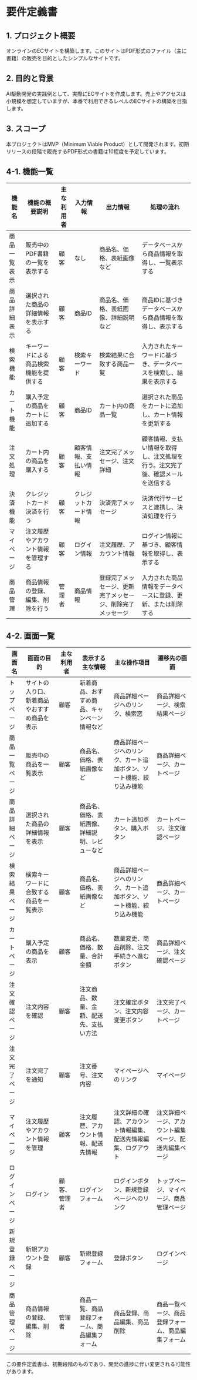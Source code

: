 # 要件定義書

## 1. プロジェクト概要

オンラインのECサイトを構築します。このサイトはPDF形式のファイル（主に書籍）の販売を目的としたシンプルなサイトです。

## 2. 目的と背景

AI駆動開発の実践例として、実際にECサイトを作成します。売上やアクセスは小規模を想定していますが、本番で利用できるレベルのECサイトの構築を目指します。

## 3. スコープ

本プロジェクトはMVP（Minimum Viable Product）として開発されます。初期リリースの段階で販売するPDF形式の書籍は10程度を予定しています。

## 4-1. 機能一覧

| 機能名 | 機能の概要説明 | 主な利用者 | 入力情報 | 出力情報 | 処理の流れ |
|---|---|---|---|---|---|
| 商品一覧表示 | 販売中のPDF書籍の一覧を表示する | 顧客 | なし | 商品名、価格、表紙画像など | データベースから商品情報を取得し、一覧表示する |
| 商品詳細表示 | 選択された商品の詳細情報を表示する | 顧客 | 商品ID | 商品名、価格、表紙画像、詳細説明など | 商品IDに基づきデータベースから商品情報を取得し、表示する |
| 検索機能 | キーワードによる商品検索機能を提供する | 顧客 | 検索キーワード | 検索結果に合致する商品一覧 | 入力されたキーワードに基づき、データベースを検索し、結果を表示する |
| カート機能 | 購入予定の商品をカートに追加する | 顧客 | 商品ID | カート内の商品一覧 | 選択された商品をカートに追加し、カート情報を更新する |
| 注文処理 | カート内の商品を購入する | 顧客 | 顧客情報、支払い情報 | 注文完了メッセージ、注文詳細 | 顧客情報、支払い情報を取得し、注文処理を行う。注文完了後、確認メールを送信する |
| 決済機能 | クレジットカード決済を行う | 顧客 | クレジットカード情報 | 決済完了メッセージ | 決済代行サービスと連携し、決済処理を行う |
| マイページ | 注文履歴やアカウント情報を管理する | 顧客 | ログイン情報 | 注文履歴、アカウント情報 | ログイン情報に基づき、顧客情報を取得し、表示する |
| 商品管理 | 商品情報の登録、編集、削除を行う | 管理者 | 商品情報 | 登録完了メッセージ、更新完了メッセージ、削除完了メッセージ | 入力された商品情報をデータベースに登録、更新、または削除する |


## 4-2. 画面一覧

| 画面名 | 画面の目的 | 主な利用者 | 表示する主な情報 | 主な操作項目 | 遷移先の画面 |
|---|---|---|---|---|---|
| トップページ | サイトの入り口、新着商品やおすすめ商品を表示 | 顧客 | 新着商品、おすすめ商品、キャンペーン情報など | 商品詳細ページへのリンク、検索窓 | 商品詳細ページ、検索結果ページ |
| 商品一覧ページ | 販売中の商品を一覧表示 | 顧客 | 商品名、価格、表紙画像など | 商品詳細ページへのリンク、カート追加ボタン、ソート機能、絞り込み機能 | 商品詳細ページ、カートページ |
| 商品詳細ページ | 選択された商品の詳細情報を表示 | 顧客 | 商品名、価格、表紙画像、詳細説明、レビューなど | カート追加ボタン、購入ボタン | カートページ、注文確認ページ |
| 検索結果ページ | 検索キーワードに合致する商品を一覧表示 | 顧客 | 商品名、価格、表紙画像など | 商品詳細ページへのリンク、カート追加ボタン、ソート機能、絞り込み機能 | 商品詳細ページ、カートページ |
| カートページ | 購入予定の商品を表示 | 顧客 | 商品名、価格、数量、合計金額 | 数量変更、商品削除、注文手続きへ進むボタン | 商品詳細ページ、注文確認ページ |
| 注文確認ページ | 注文内容を確認 | 顧客 | 注文商品、数量、金額、配送先、支払い方法 | 注文確定ボタン、注文内容変更ボタン | 注文完了ページ、カートページ |
| 注文完了ページ | 注文完了を通知 | 顧客 | 注文番号、注文内容 | マイページへのリンク | マイページ |
| マイページ | 注文履歴やアカウント情報を管理 | 顧客 | 注文履歴、アカウント情報、配送先情報 | 注文詳細の確認、アカウント情報編集、配送先情報編集、ログアウト | 注文詳細ページ、アカウント編集ページ、配送先編集ページ |
| ログインページ | ログイン | 顧客、管理者 | ログインフォーム | ログインボタン、新規登録ページへのリンク | トップページ、マイページ、商品管理ページ |
| 新規登録ページ | 新規アカウント登録 | 顧客 | 新規登録フォーム | 登録ボタン | ログインページ |
| 商品管理ページ | 商品情報の登録、編集、削除 | 管理者 | 商品一覧、商品登録フォーム、商品編集フォーム | 商品登録、商品編集、商品削除 | 商品一覧ページ、商品登録フォーム、商品編集フォーム |


この要件定義書は、初期段階のものであり、開発の進捗に伴い変更される可能性があります。